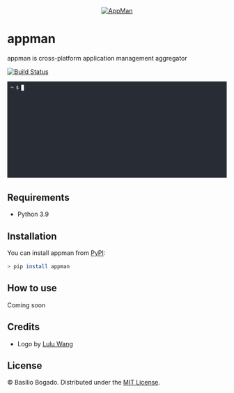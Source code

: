 <p align="center">
  <a href="https://github.com/basiliskus/appman">
    <img src="https://user-images.githubusercontent.com/541149/121623429-87264e00-ca24-11eb-97a4-fcb3baebb0b2.png" alt="AppMan" width="200">
  </a>
</p>

# appman

appman is cross-platform application management aggregator

[![Build Status](https://travis-ci.com/basiliskus/appman.svg?branch=main)](https://travis-ci.com/basiliskus/appman)

<p align="center"><img src="/docs/demo.gif?raw=true"/></p>

## Requirements

- Python 3.9

## Installation

You can install appman from [PyPI](https://pypi.org/project/appman/):

```bash
> pip install appman
```

## How to use

Coming soon

## Credits

- Logo by [Lulu Wang](https://luluwang.work/)

## License

© Basilio Bogado. Distributed under the [MIT License](LICENSE).

